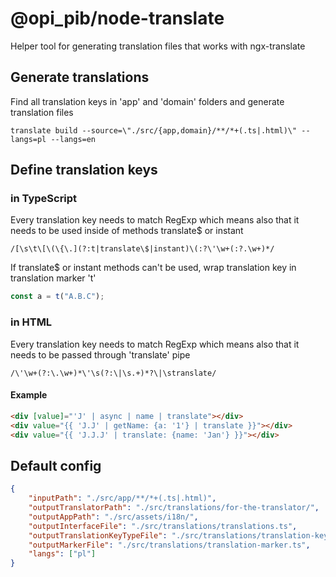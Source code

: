 # @opi_pib/node-translate

Helper tool for generating translation files that works with ngx-translate

## Generate translations

Find all translation keys in 'app' and 'domain' folders and generate translation files

```console
translate build --source=\"./src/{app,domain}/**/*+(.ts|.html)\" --langs=pl --langs=en
```

## Define translation keys

### in TypeScript

Every translation key needs to match RegExp which means also that it needs to be used inside of methods translate\$ or instant

```
/[\s\t\[\(\{\.](?:t|translate\$|instant)\(:?\'\w+(:?.\w+)*/
```

If translate\$ or instant methods can't be used, wrap translation key in translation marker 't'

```typescript
const a = t("A.B.C");
```

### in HTML

Every translation key needs to match RegExp which means also that it needs to be passed through 'translate' pipe

```
/\'\w+(?:\.\w+)*\'\s(?:\|\s.+)*?\|\stranslate/
```

#### Example

```html
<div [value]="'J' | async | name | translate"></div>
<div value="{{ 'J.J' | getName: {a: '1'} | translate }}"></div>
<div value="{{ 'J.J.J' | translate: {name: 'Jan'} }}"></div>
```

## Default config

```json
{
	"inputPath": "./src/app/**/*+(.ts|.html)",
	"outputTranslatorPath": "./src/translations/for-the-translator/",
	"outputAppPath": "./src/assets/i18n/",
	"outputInterfaceFile": "./src/translations/translations.ts",
	"outputTranslationKeyTypeFile": "./src/translations/translation-key.ts",
	"outputMarkerFile": "./src/translations/translation-marker.ts",
	"langs": ["pl"]
}
```
